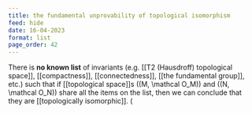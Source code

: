 ```yaml
---
title: the fundamental unprovability of topological isomorphism
feed: hide
date: 16-04-2023
format: list
page_order: 42
---
```



There is **no known list** of invariants (e.g. [[T2 (Hausdroff) topological space]], [[compactness]], [[connectedness]], [[the fundamental group]], etc.) such that if [[topological space]]s  \((M, \mathcal O_M)\)  and  \((N, \mathcal O_N)\)  share all the items on the list, then we can conclude that they are [[topologically isomorphic]]. \(